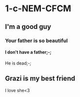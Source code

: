# 1-c-NEM-CFCM
## I'm a good guy
### Your father is so beautiful
#### I don't have a father;-;
He is dead;-;
## Grazi is my best friend
I love she<3
